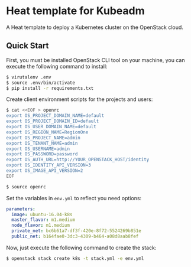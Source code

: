 # Heat template for Kubeadm
A Heat template to deploy a Kubernetes cluster on the OpenStack cloud.

## Quick Start
First, you must be installed OpenStack CLI tool on your machine, you can execute the following command to install:
```sh
$ virutalenv .env
$ source .env/bin/activate
$ pip install -r requirements.txt
```

Create client environment scripts for the projects and users:
```sh
$ cat <<EOF > openrc
export OS_PROJECT_DOMAIN_NAME=default
export OS_PROJECT_DOMAIN_ID=default
export OS_USER_DOMAIN_NAME=default
export OS_REGION_NAME=RegionOne
export OS_PROJECT_NAME=admin
export OS_TENANT_NAME=admin
export OS_USERNAME=admin
export OS_PASSWORD=password
export OS_AUTH_URL=http://YOUR_OPENSTACK_HOST/identity
export OS_IDENTITY_API_VERSION=3
export OS_IMAGE_API_VERSION=2
EOF

$ source openrc
```

Set the variables in `env.yml` to reflect you need options:
```yaml
parameters:
  image: ubuntu-16.04-k8s
  master_flavor: m1.medium
  node_flavor: m1.medium
  private_net: bc6b61a7-df3f-420e-8f72-5524269b851e
  public_net: b164fae0-3dc3-4309-b464-a08d8aab8fef
```

Now, just execute the following command to create the stack:
```sh
$ openstack stack create k8s -t stack.yml -e env.yml
```
